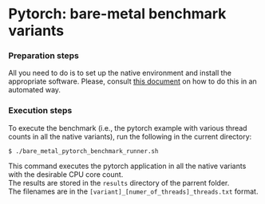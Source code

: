# Pytorch: bare-metal benchmark variants

### Preparation steps
All you need to do is to set up the native environment and install the appropriate software.
Please, consult [this document](../../common/bare-metal/README.md) on how to do this in an automated way.

### Execution steps
To execute the benchmark (i.e., the pytorch example with various thread counts in all the native variants),
run the following in the current directory:
```
$ ./bare_metal_pytorch_benchmark_runner.sh
```
This command executes the pytorch application in all the native variants with the desirable CPU core count.<br>
The results are stored in the `results` directory of the parrent folder.<br>
The filenames are in the `[variant]_[numer_of_threads]_threads.txt` format.
